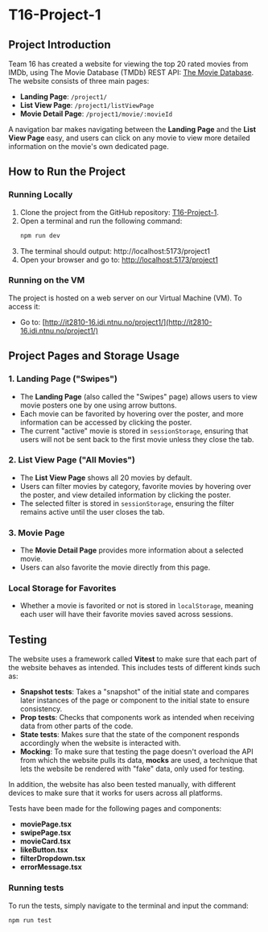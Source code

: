 # T16-Project-1

## Project Introduction
Team 16 has created a website for viewing the top 20 rated movies from IMDb, using The Movie Database (TMDb) REST API: [The Movie Database](https://www.themoviedb.org/). The website consists of three main pages:
- **Landing Page**: `/project1/`
- **List View Page**: `/project1/listViewPage`
- **Movie Detail Page**: `/project1/movie/:movieId`

A navigation bar makes navigating between the **Landing Page** and the **List View Page** easy, and users can click on any movie to view more detailed information on the movie's own dedicated page. 

## How to Run the Project

### Running Locally
1. Clone the project from the GitHub repository: [T16-Project-1](https://git.ntnu.no/IT2810-H24/T16-Project-1/tree/main).
2. Open a terminal and run the following command:
    ```sh
    npm run dev
    ```
3. The terminal should output: http://localhost:5173/project1
4. Open your browser and go to: [http://localhost:5173/project1](http://localhost:5173/project1)

### Running on the VM
The project is hosted on a web server on our Virtual Machine (VM). To access it:
- Go to: [http://it2810-16.idi.ntnu.no/project1/](http://it2810-16.idi.ntnu.no/project1/)

## Project Pages and Storage Usage

### 1. Landing Page ("Swipes")
- The **Landing Page** (also called the "Swipes" page) allows users to view movie posters one by one using arrow buttons.
- Each movie can be favorited by hovering over the poster, and more information can be accessed by clicking the poster.
- The current "active" movie is stored in `sessionStorage`, ensuring that users will not be sent back to the first movie unless they close the tab.

### 2. List View Page ("All Movies")
- The **List View Page** shows all 20 movies by default.
- Users can filter movies by category, favorite movies by hovering over the poster, and view detailed information by clicking the poster.
- The selected filter is stored in `sessionStorage`, ensuring the filter remains active until the user closes the tab.

### 3. Movie Page
- The **Movie Detail Page** provides more information about a selected movie.
- Users can also favorite the movie directly from this page.

### Local Storage for Favorites
- Whether a movie is favorited or not is stored in `localStorage`, meaning each user will have their favorite movies saved across sessions.

## Testing
The website uses a framework called **Vitest** to make sure that each part of the website behaves as intended. This includes tests of different kinds such as:
- **Snapshot tests**: Takes a "snapshot" of the initial state and compares later instances of the page or component to the initial state to ensure consistency. 
- **Prop tests**: Checks that components work as intended when receiving data from other parts of the code.
- **State tests**: Makes sure that the state of the component responds accordingly when the website is interacted with.
- **Mocking**: To make sure that testing the page doesn't overload the API from which the website pulls its data, **mocks** are used, a technique that lets the website be rendered with "fake" data, only used for testing.

In addition, the website has also been tested manually, with different devices to make sure that it works for users across all platforms. 

Tests have been made for the following pages and components:
- **moviePage.tsx**
- **swipePage.tsx**
- **movieCard.tsx**
- **likeButton.tsx**
- **filterDropdown.tsx**
- **errorMessage.tsx**

### Running tests
To run the tests, simply navigate to the terminal and input the command:
```sh
npm run test
```

